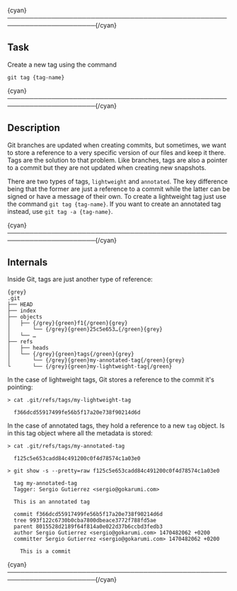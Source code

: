{cyan}──────────────────────────────────────────────────────────────────────{/cyan}

## Task

Create a new tag using the command
```
git tag {tag-name}
```

{cyan}──────────────────────────────────────────────────────────────────────{/cyan}

## Description

Git branches are updated when creating commits, but sometimes, we want to store a reference to a very specific version of our files and keep it there. Tags are the solution to that problem. Like branches, tags are also a pointer to a commit but they are not updated when creating new snapshots.

There are two types of tags, `lightweight` and `annotated`. The key difference being that the former are just a reference to a commit while the latter can be signed or have a message of their own. To create a lightweight tag just use the command `git tag {tag-name}`. If you want to create an annotated tag instead, use `git tag -a {tag-name}`.

{cyan}──────────────────────────────────────────────────────────────────────{/cyan}

## Internals

Inside Git, tags are just another type of reference:

    {grey}
    .git
    ├── HEAD
    ├── index
    ├── objects
    │   ├── {/grey}{green}f1{/green}{grey}
    │       └── {/grey}{green}25c5e653…{/green}{grey}
    │   └── …
    ├── refs
    │   ├── heads
    │   └── {/grey}{green}tags{/green}{grey}
    │       └── {/grey}{green}my-annotated-tag{/green}{grey}
    └       └── {/grey}{green}my-lightweight-tag{/green}

In the case of lightweight tags, Git stores a reference to the commit it's pointing:

```
> cat .git/refs/tags/my-lightweight-tag

  f366dcd55917499fe56b5f17a20e738f90214d6d
```

In the case of annotated tags, they hold a reference to a new `tag` object. Is in this tag object where all the metadata is stored:

```
> cat .git/refs/tags/my-annotated-tag

  f125c5e653cadd84c491200c0f4d78574c1a03e0

> git show -s --pretty=raw f125c5e653cadd84c491200c0f4d78574c1a03e0

  tag my-annotated-tag
  Tagger: Sergio Gutierrez <sergio@gokarumi.com>

  This is an annotated tag

  commit f366dcd55917499fe56b5f17a20e738f90214d6d
  tree 993f122c6730b0cba7800dbeace3772f788fd5ae
  parent 8015528d2189f64f814a0e022d37b6ccbd3fedb3
  author Sergio Gutierrez <sergio@gokarumi.com> 1470482062 +0200
  committer Sergio Gutierrez <sergio@gokarumi.com> 1470482062 +0200

    This is a commit
```

{cyan}──────────────────────────────────────────────────────────────────────{/cyan}

